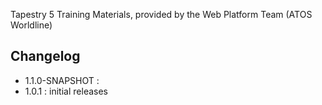 Tapestry 5 Training Materials, provided by the Web Platform Team (ATOS Worldline)

## Changelog

- 1.1.0-SNAPSHOT : 
- 1.0.1 : initial releases